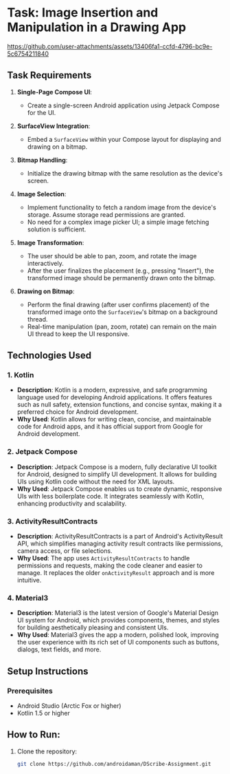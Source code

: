 # Task: Image Insertion and Manipulation in a Drawing App


https://github.com/user-attachments/assets/13406fa1-ccfd-4796-bc9e-5c6754211840



## Task Requirements

1. **Single-Page Compose UI**:
   - Create a single-screen Android application using Jetpack Compose for the UI.

2. **SurfaceView Integration**:
   - Embed a `SurfaceView` within your Compose layout for displaying and drawing on a bitmap.

3. **Bitmap Handling**:
   - Initialize the drawing bitmap with the same resolution as the device's screen.

4. **Image Selection**:
   - Implement functionality to fetch a random image from the device's storage. Assume storage read permissions are granted.
   - No need for a complex image picker UI; a simple image fetching solution is sufficient.

5. **Image Transformation**:
   - The user should be able to pan, zoom, and rotate the image interactively.
   - After the user finalizes the placement (e.g., pressing "Insert"), the transformed image should be permanently drawn onto the bitmap.

6. **Drawing on Bitmap**:
   - Perform the final drawing (after user confirms placement) of the transformed image onto the `SurfaceView`'s bitmap on a background thread.
   - Real-time manipulation (pan, zoom, rotate) can remain on the main UI thread to keep the UI responsive.
## Technologies Used

### 1. **Kotlin**
- **Description**: Kotlin is a modern, expressive, and safe programming language used for developing Android applications. It offers features such as null safety, extension functions, and concise syntax, making it a preferred choice for Android development.
- **Why Used**: Kotlin allows for writing clean, concise, and maintainable code for Android apps, and it has official support from Google for Android development.

### 2. **Jetpack Compose**
- **Description**: Jetpack Compose is a modern, fully declarative UI toolkit for Android, designed to simplify UI development. It allows for building UIs using Kotlin code without the need for XML layouts.
- **Why Used**: Jetpack Compose enables us to create dynamic, responsive UIs with less boilerplate code. It integrates seamlessly with Kotlin, enhancing productivity and scalability.

### 3. **ActivityResultContracts**
- **Description**: ActivityResultContracts is a part of Android's ActivityResult API, which simplifies managing activity result contracts like permissions, camera access, or file selections.
- **Why Used**: The app uses `ActivityResultContracts` to handle permissions and requests, making the code cleaner and easier to manage. It replaces the older `onActivityResult` approach and is more intuitive.

### 4. **Material3**
- **Description**: Material3 is the latest version of Google's Material Design UI system for Android, which provides components, themes, and styles for building aesthetically pleasing and consistent UIs.
- **Why Used**: Material3 gives the app a modern, polished look, improving the user experience with its rich set of UI components such as buttons, dialogs, text fields, and more.

## Setup Instructions

### Prerequisites
- Android Studio (Arctic Fox or higher)
- Kotlin 1.5 or higher

## How to Run:
1. Clone the repository:
   ```bash
   git clone https://github.com/androidaman/DScribe-Assignment.git
